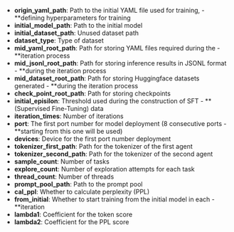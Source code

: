 - **origin_yaml_path**: Path to the initial YAML file used for training, - **defining hyperparameters for training
- **initial_model_path**: Path to the initial model
- **initial_dataset_path**: Unused dataset path
- **dataset_type**: Type of dataset
- **mid_yaml_root_path**: Path for storing YAML files required during the - **iteration process
- **mid_jsonl_root_path**: Path for storing inference results in JSONL format - **during the iteration process
- **mid_dataset_root_path**: Path for storing Huggingface datasets generated - **during the iteration process
- **check_point_root_path**: Path for storing checkpoints
- **initial_episilon**: Threshold used during the construction of SFT - **(Supervised Fine-Tuning) data
- **iteration_times**: Number of iterations
- **port**: The first port number for model deployment (8 consecutive ports - **starting from this one will be used)
- **devices**: Device for the first port number deployment
- **tokenizer_first_path**: Path for the tokenizer of the first agent
- **tokenizer_second_path**: Path for the tokenizer of the second agent
- **sample_count**: Number of tasks
- **explore_count**: Number of exploration attempts for each task
- **thread_count**: Number of threads
- **prompt_pool_path**: Path to the prompt pool
- **cal_ppl**: Whether to calculate perplexity (PPL)
- **from_initial**: Whether to start training from the initial model in each - **iteration
- **lambda1**: Coefficient for the token score
- **lambda2**: Coefficient for the PPL score